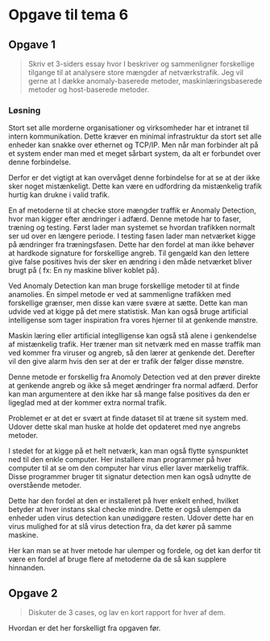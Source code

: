 # Opgave til tema 6

## Opgave 1

> Skriv et 3-siders essay hvor I beskriver og sammenligner forskellige tilgange til at analysere store mængder af netværkstrafik.
> Jeg vil gerne at I dække anomaly-baserede metoder, maskinlæringsbaserede metoder og host-baserede metoder.

### Løsning

Stort set alle morderne organisationer og virksomheder har et intranet til intern
kommunikation.
Dette kræver en minimal infrastruktur da stort set alle enheder kan snakke over
ethernet og TCP/IP.
Men når man forbinder alt på et system ender man med et meget sårbart system, da
alt er forbundet over denne forbindelse.

Derfor er det vigtigt at kan overvåget denne forbindelse for at se at der ikke
sker noget mistænkeligt.
Dette kan være en udfordring da mistænkelig trafik hurtig kan drukne i valid trafik.

En af metoderne til at checke store mængder traffik er Anomaly Detection, hvor
man kigger efter ændringer i adfærd.
Denne metode har to faser, træning og testing.
Først lader man systemet se hvordan trafikken normalt ser ud over en længere
periode.
I testing fasen lader man netværket kigge på ændringer fra træningsfasen.
Dette har den fordel at man ikke behøver at hardkode signature for forskellige
angreb.
Til gengæld kan den lettere give false positives hvis der sker en ændring i den
måde netværket bliver brugt på ( fx: En ny maskine bliver koblet på).

Ved Anomaly Detection kan man bruge forskellige metoder til at finde anamolies.
En simpel metode er ved at sammenligne trafikken med forskellige grænser, men disse kan være svære at sætte.
Dette kan man udvide ved at kigge på det mere statistisk.
Man kan også bruge artificial intelligense som tager inspiration fra vores hjerner til at genkende
mønstre.

Maskin læring eller artificial integlligense kan også stå alene i genkendelse af
mistænkelig trafik.
Her træner man sit netværk med en masse traffik man ved kommer fra viruser og angreb,
så den lærer at genkende det.
Derefter vil den give alarm hvis den ser at der er trafik der følger disse mønstre.

Denne metode er forskellig fra Anomoly Detection ved at den prøver direkte at
genkende angreb og ikke så meget ændringer fra normal adfærd.
Derfor kan man argumentere at den ikke har så mange false positives da den er
ligeglad med at der kommer extra normal trafik.

Problemet er at det er svært at finde dataset til at træne sit system med.
Udover dette skal man huske at holde det opdateret med nye angrebs metoder.

I stedet for at kigge på et helt netværk, kan man også flytte synspunktet ned til
den enkle computer.
Her installere man programmer på hver computer til at se om den computer har virus
eller laver mærkelig traffik.
Disse programmer bruger tit signatur detection men kan også udnytte de overstående metoder.

Dette har den fordel at den er installeret på hver enkelt enhed, hvilket betyder
at hver instans skal checke mindre.
Dette er også ulempen da enheder uden virus detection kan unødiggøre resten.
Udover dette har en virus mulighed for at slå virus detection fra, da det kører
på samme maskine.

Her kan man se at hver metode har ulemper og fordele, og det kan derfor tit være
en fordel af bruge flere af metoderne da de så kan supplere hinnanden.

## Opgave 2

> Diskuter de 3 cases, og lav en kort rapport for hver af dem.

Hvordan er det her forskelligt fra opgaven før.
